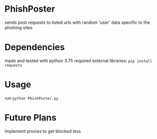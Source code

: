 # PhishPoster
sends post requests to listed urls with random 'user' data specific to the phishing sites

# Dependencies
made and tested with python 3.75
required external libraries:
`pip install requests`

# Usage
run `python PhishPoster.py`

# Future Plans
implement proxies to get blocked less
